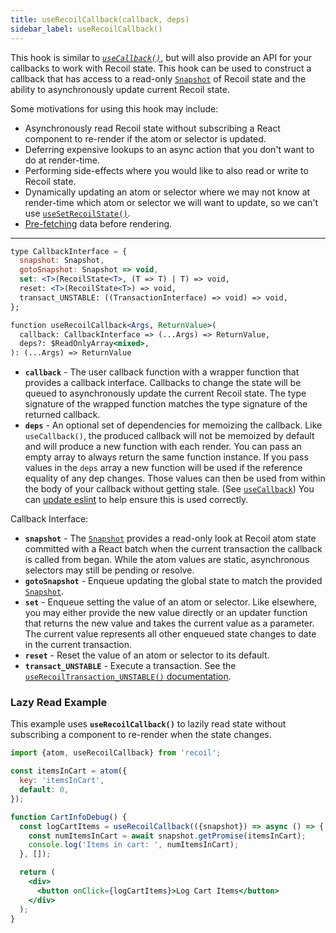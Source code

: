 ```yaml
---
title: useRecoilCallback(callback, deps)
sidebar_label: useRecoilCallback()
---
```


This hook is similar to [*`useCallback()`*](https://reactjs.org/docs/hooks-reference.html#usecallback), but will also provide an API for your callbacks to work with Recoil state.  This hook can be used to construct a callback that has access to a read-only [`Snapshot`](/docs/api-reference/core/Snapshot) of Recoil state and the ability to asynchronously update current Recoil state.

Some motivations for using this hook may include:
* Asynchronously read Recoil state without subscribing a React component to re-render if the atom or selector is updated.
* Deferring expensive lookups to an async action that you don't want to do at render-time.
* Performing side-effects where you would like to also read or write to Recoil state.
* Dynamically updating an atom or selector where we may not know at render-time which atom or selector we will want to update, so we can't use [`useSetRecoilState()`](/docs/api-reference/core/useSetRecoilState).
* [Pre-fetching](/docs/guides/asynchronous-data-queries#pre-fetching) data before rendering.

---

```jsx
type CallbackInterface = {
  snapshot: Snapshot,
  gotoSnapshot: Snapshot => void,
  set: <T>(RecoilState<T>, (T => T) | T) => void,
  reset: <T>(RecoilState<T>) => void,
  transact_UNSTABLE: ((TransactionInterface) => void) => void,
};

function useRecoilCallback<Args, ReturnValue>(
  callback: CallbackInterface => (...Args) => ReturnValue,
  deps?: $ReadOnlyArray<mixed>,
): (...Args) => ReturnValue
```

* **`callback`** - The user callback function with a wrapper function that provides a callback interface.  Callbacks to change the state will be queued to asynchronously update the current Recoil state.  The type signature of the wrapped function matches the type signature of the returned callback.
* **`deps`** - An optional set of dependencies for memoizing the callback.  Like `useCallback()`, the produced callback will not be memoized by default and will produce a new function with each render.  You can pass an empty array to always return the same function instance.  If you pass values in the `deps` array a new function will be used if the reference equality of any dep changes.  Those values can then be used from within the body of your callback without getting stale.  (See [`useCallback`](https://reactjs.org/docs/hooks-reference.html#usecallback))  You can [update eslint](/docs/introduction/installation#eslint) to help ensure this is used correctly.

Callback Interface:
* **`snapshot`** - The [`Snapshot`](/docs/api-reference/core/Snapshot) provides a read-only look at Recoil atom state committed with a React batch when the current transaction the callback is called from began.  While the atom values are static, asynchronous selectors may still be pending or resolve.
* **`gotoSnapshot`** - Enqueue updating the global state to match the provided [`Snapshot`](/docs/api-reference/core/Snapshot).
* **`set`** - Enqueue setting the value of an atom or selector.  Like elsewhere, you may either provide the new value directly or an updater function that returns the new value and takes the current value as a parameter.  The current value represents all other enqueued state changes to date in the current transaction.
* **`reset`** - Reset the value of an atom or selector to its default.
* **`transact_UNSTABLE`** - Execute a transaction.  See the [`useRecoilTransaction_UNSTABLE()` documentation](/docs/api-reference/core/useRecoilTransaction).

### Lazy Read Example

This example uses **`useRecoilCallback()`** to lazily read state without subscribing a component to re-render when the state changes.

```jsx
import {atom, useRecoilCallback} from 'recoil';

const itemsInCart = atom({
  key: 'itemsInCart',
  default: 0,
});

function CartInfoDebug() {
  const logCartItems = useRecoilCallback(({snapshot}) => async () => {
    const numItemsInCart = await snapshot.getPromise(itemsInCart);
    console.log('Items in cart: ', numItemsInCart);
  }, []);

  return (
    <div>
      <button onClick={logCartItems}>Log Cart Items</button>
    </div>
  );
}
```
